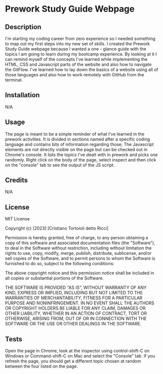  # Prework Study Guide Webpage

## Description

I'm starting my coding career from zero experience so I needed something to map out my first steps into my new set of skills.
I created the Prework Study Guide webpage because I wanted a one - glance guide with the topics I am going to learn during my bootcamp experience.
By looking at it I can remind myself of the concepts I've learned while implementing the HTML, CSS and Javascript parts of the website and also how to navigate the GitFlow.
I've learned how to lay down the basics of a website using all of those languages and also how to work remotely with GitHub from the terminal.

## Installation

N/A

## Usage

The page is meant to be a simple reminder of what I've learned in the prework activities.
It is divided in sections named after a specific coding language and contains bits of information regarding those; The Javascript elements are not directly visible on the page but can be checked out in Chrome's console. It lists the topics I've dealt with in prework and picks one randomly. Right click on the body of the page, select inspect and then click on the "console" tab to see the output of the JS script.

## Credits

N/A

## License

MIT License

Copyright (c) [2023] [Cristiano Tortoioli detto Ricci]

Permission is hereby granted, free of charge, to any person obtaining a copy
of this software and associated documentation files (the "Software"), to deal
in the Software without restriction, including without limitation the rights
to use, copy, modify, merge, publish, distribute, sublicense, and/or sell
copies of the Software, and to permit persons to whom the Software is
furnished to do so, subject to the following conditions:

The above copyright notice and this permission notice shall be included in all
copies or substantial portions of the Software.

THE SOFTWARE IS PROVIDED "AS IS", WITHOUT WARRANTY OF ANY KIND, EXPRESS OR
IMPLIED, INCLUDING BUT NOT LIMITED TO THE WARRANTIES OF MERCHANTABILITY,
FITNESS FOR A PARTICULAR PURPOSE AND NONINFRINGEMENT. IN NO EVENT SHALL THE
AUTHORS OR COPYRIGHT HOLDERS BE LIABLE FOR ANY CLAIM, DAMAGES OR OTHER
LIABILITY, WHETHER IN AN ACTION OF CONTRACT, TORT OR OTHERWISE, ARISING FROM,
OUT OF OR IN CONNECTION WITH THE SOFTWARE OR THE USE OR OTHER DEALINGS IN THE
SOFTWARE.

## Tests

Open the page in Chrome, look at the inspector using control-shift-C on Windows or Command-shift-C on Mac and select the "Console" tab.
If you refresh the page, you should get a different topic chosen at random between the four listed on the page.
